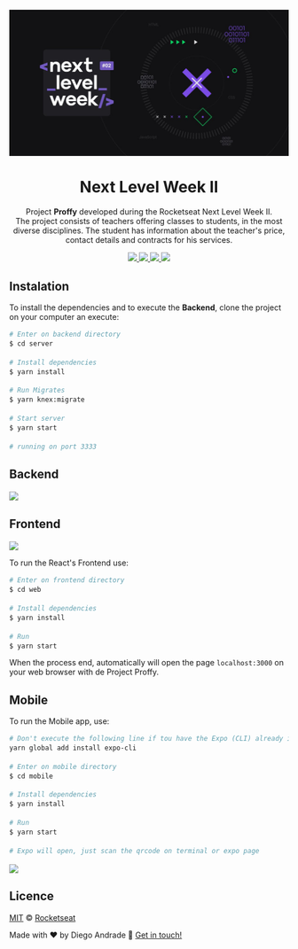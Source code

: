 <img src="web/src/assets/images/nextlevelweek2.png" align="center"></img>
<h1 align="center">Next Level Week II</h1>
<p align="center">Project <strong>Proffy</strong> developed during the Rocketseat Next Level Week II.
  <br/>
  The project consists of teachers offering classes to students, in the most diverse disciplines. The student has information about the teacher's price, contact details and contracts for his services.
</p>

<p align="center">
  <a aria-label="NodeJs version" href="https://github.com/nodejs/node/blob/master/doc/changelogs/CHANGELOG_V12.md#12.14.1">
    <img src="https://img.shields.io/badge/node.js@lts-12.14.1-informational?logo=Node.JS"></img>
  </a>
  <a aria-label="ReactJs version" href="https://github.com/facebook/react/blob/master/CHANGELOG.md#16120-november-14-2019">
    <img src="https://img.shields.io/badge/react-16.12.0-informational?logo=react"></img>
  </a>
  <a aria-label="Expo version" href="https://www.npmjs.com/package/expo-cli/v/3.11.5">
    <img src="https://img.shields.io/badge/expo--CLI-3.11.5-informational?logo=expo"></img>
  </a>
  <a aria-label="Completed" href="">
    <img src="https://img.shields.io/badge/OmniStack-done-green?logo=data:image/png;base64,iVBORw0KGgoAAAANSUhEUgAAABAAAAAQCAMAAAAoLQ9TAAAALVBMVEVHcExxWsF0XMJzXMJxWcFsUsD///9jRrzY0u6Xh9Gsn9n39fyMecy0qd2bjNJWBT0WAAAABHRSTlMA2Do606wF2QAAAGlJREFUGJVdj1cWwCAIBLEsRU3uf9xobDH8+GZwUYi8i6ucJwrxKE+7D0G9Q4vlYqtmCSjndr4CgCgzlyFgfKfKCVO0LrPKjmiqMxGXkJwNnXskqWG+1oSM+BSwD8f29YLNjvx/OQrn+g99oQSoNmt3PgAAAABJRU5ErkJggg=="></img>
  </a>
</p>


## Instalation
To install the dependencies and to execute the **Backend**, clone the project on your computer an execute:
```bash
# Enter on backend directory
$ cd server

# Install dependencies
$ yarn install

# Run Migrates
$ yarn knex:migrate

# Start server
$ yarn start

# running on port 3333
```

## Backend

<img align="center" src="web/src/assets/images/backend.gif" width="600px"></img>

## Frontend

<img align="center" src="web/src/assets/images/frontend.gif"></img>

To run the React's Frontend use:
```bash
# Enter on frontend directory
$ cd web

# Install dependencies
$ yarn install

# Run
$ yarn start
```
When the process end, automatically will open the page `localhost:3000` on your web browser with de Project Proffy.

## Mobile

To run the Mobile app, use:
```bash
# Don't execute the following line if tou have the Expo (CLI) already intalled! 
yarn global add install expo-cli

# Enter on mobile directory
$ cd mobile

# Install dependencies
$ yarn install

# Run
$ yarn start

# Expo will open, just scan the qrcode on terminal or expo page
```
<img align="center" src="web/src/assets/images/mobile.gif" width="300px"></img>

## Licence

[MIT](./LICENSE) &copy; [Rocketseat](https://rocketseat.com.br/)

Made with ♥ by Diego Andrade :wave: [Get in touch!](https://www.linkedin.com/in/diego-rodrigo-de-andrade-98a0271a0/)
